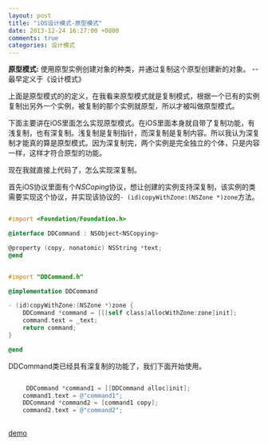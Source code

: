 ```yaml
---
layout: post
title: "iOS设计模式-原型模式"
date: 2013-12-24 16:27:00 +0800
comments: true
categories: 设计模式
---
```


**原型模式:** 使用原型实例创建对象的种类，并通过复制这个原型创建新的对象。 --最早定义于《设计模式》

<!-- more -->
上面是原型模式的的定义，在我看来原型模式就是复制模式，根据一个已有的实例复制出另外一个实例，被复制的那个实例就原型，所以才被叫做原型模式。

下面主要讲在iOS里面怎么实现原型模式。在iOS里面本身就自带了复制功能，有浅复制，也有深复制。浅复制是复制指针，而深复制是复制内容。所以我认为深复制才能真的算是原型模式。因为深复制完，两个实例是完全独立的个体，只是内容一样，这样才符合原型的功能。

现在我就直接上代码了，怎么实现深复制。

首先iOS协议里面有个*NSCoping*协议，想让创建的实例支持深复制，该实例的类需要实现这个协议，并实现该协议的```- (id)copyWithZone:(NSZone *)zone```方法。

``` objective-c

#import <Foundation/Foundation.h>

@interface DDCommand : NSObject<NSCopying>

@property (copy, nonatomic) NSString *text;
@end

```

``` objective-c

#import "DDCommand.h"

@implementation DDCommand

- (id)copyWithZone:(NSZone *)zone {
    DDCommand *command = [[[self class]allocWithZone:zone]init];
    command.text = _text;
    return command;
}

@end

```

DDCommand类已经具有深复制的功能了，我们下面开始使用。

``` objective-c

	 DDCommand *command1 = [[DDCommand alloc]init];
    command1.text = @"command1";
    DDCommand *command2 = [command1 copy];
    command2.text = @"command2";
    
```
<a href="/download/20131224.zip">demo</a>
